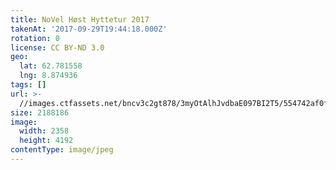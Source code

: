 ```yaml
---
title: NoVel Høst Hyttetur 2017
takenAt: '2017-09-29T19:44:18.000Z'
rotation: 0
license: CC BY-ND 3.0
geo:
  lat: 62.781558
  lng: 8.874936
tags: []
url: >-
  //images.ctfassets.net/bncv3c2gt878/3myOtAlhJvdbaE097BI2T5/554742af0fd6373e74fb10c5dcf98e69/novel-hst-hyttetur-2017_36727310824_o
size: 2188186
image:
  width: 2358
  height: 4192
contentType: image/jpeg
---
```


